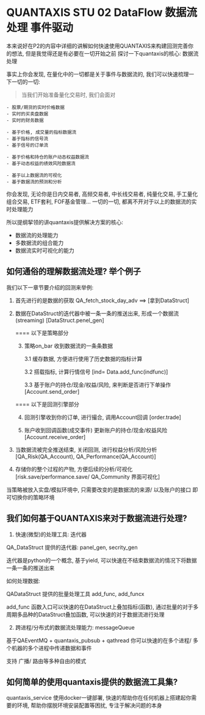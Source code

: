 # QUANTAXIS STU 02 DataFlow 数据流处理 事件驱动

本来说好在P2的内容中详细的讲解如何快速使用QUANTAXIS来构建回测完善你的想法, 但是我觉得还是有必要在一切开始之前 探讨一下quantaxis的核心: 数据流处理


事实上你会发现, 在量化中的一切都是关于事件与数据流的, 我们可以快速梳理一下一切的一切:

> 当我们开始准备量化交易时, 我们会面对

    - 股票/期货的实时价格数据
    - 实时的买卖盘数据
    - 实时的财务数据

    - 基于价格, 成交量的指标数据流
    - 基于指标的信号流
    - 基于信号的订单流

    - 基于价格和持仓的账户动态权益数据流
    - 基于动态权益的绩效风险数据流
    
    - 基于以上数据流的可视化
    - 基于数据流的预测和分析

你会发现, 无论你是日内交易者, 高频交易者, 中长线交易者, 纯量化交易, 手工量化组合交易, ETF套利, FOF基金管理... 一切的一切, 都离不开对于以上的数据流的实时处理能力

所以提纲挈领的讲quantaxis提供解决方案的核心:

- 数据流的处理能力
- 多数据流的组合能力
- 数据流实时可视化的能力


## 如何通俗的理解数据流处理? 举个例子

我们以下一章节要介绍的回测来举例:

1. 首先进行的是数据的获取 QA_fetch_stock_day_adv ==> [拿到DataStruct]

2. 数据在DataStruct的迭代器中被一条一条的推送出来, 形成一个数据流(streaming) [DataStruct.penel_gen]

    ==== 以下是策略部分

    3. 策略on_bar 收到数据流的一条条数据

        3.1 缓存数据, 方便进行使用了历史数据的指标计算  

        3.2 搭载指标, 计算行情信号   [ind=  Data.add_func(indfunc)]

        3.3 基于账户的持仓/现金/权益/风险, 来判断是否进行下单操作  [Account.send_order]

    ==== 以下是回测引擎部分

    4. 回测引擎收到你的订单, 进行撮合, 调用Account回调 [order.trade]

    5. 账户收到回调函数(成交事件) 更新账户的持仓/现金/权益风险  [Account.receive_order]

6. 当数据流被完全推送结束, 关闭回测, 进行权益分析/风险分析   [QA_Risk(QA_Account), QA_Performance(QA_Account)]

7. 存储你的整个过程的产物, 方便后续的分析/可视化 [risk.save/performance.save/ QA_Community 界面可视化]


当策略被放入实盘/模拟环境中, 只需要改变的是数据流的来源/ 以及账户的接口 即可切换你的策略环境

## 我们如何基于QUANTAXIS来对于数据流进行处理?

1. 快速(微型)的处理工具: 迭代器

QA_DataStruct 提供的迭代器: 
    panel_gen, secrity_gen

迭代器是python的一个概念, 基于yield, 可以快速在不结束数据流的情况下将数据一条一条的推送出来

如何处理数据:

QADataStruct 提供的批量处理工具 add_func, add_funcx

add_func 函数入口可以快速的在DataStruct上叠加指标(函数), 通过批量的对于多周期多品种的DataStruct叠加函数, 可以快速的对于数据流进行处理


2. 跨进程/分布式的数据流处理能力: messageQueue

基于QAEventMQ + quantaxis_pubsub + qathread 你可以快速的在多个进程/ 多个机器的多个进程中传递数据和事件

支持 广播/ 路由等多种自由的模式


## 如何简单的使用quantaxis提供的数据流工具集?

quantaxis_service 使用docker一键部署, 快速的帮助你在任何机器上搭建起你需要的环境, 帮助你摆脱环境安装配置等困扰, 专注于解决问题的本身


